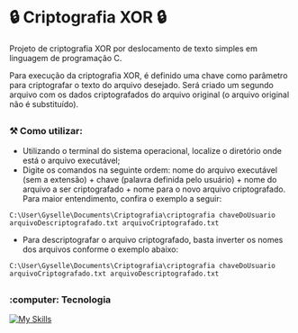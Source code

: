 # :lock: Criptografia XOR :lock:
<p>Projeto de criptografia XOR por deslocamento de texto simples em linguagem de programação C.</p>
<p></p>Para execução da criptografia XOR, é definido uma chave como parâmetro para criptografar o texto do arquivo desejado. Será criado um segundo arquivo com os dados criptografados do arquivo original (o arquivo original não é substituído).</p>

##

<h3>⚒️ Como utilizar:</h3>

* Utilizando o terminal do sistema operacional, localize o diretório onde está o arquivo executável;
* Digite os comandos na seguinte ordem: nome do arquivo executável (sem a extensão) + chave (palavra definida pelo usuário) + nome do arquivo a ser criptografado + nome para o novo arquivo criptografado. Para maior entendimento, confira o exemplo a seguir:
```
C:\User\Gyselle\Documents\Criptografia\criptografia chaveDoUsuario arquivoDescriptografado.txt arquivoCriptografado.txt
```
* Para descriptografar o arquivo criptografado, basta inverter os nomes dos arquivos conforme o exemplo abaixo:
```
C:\User\Gyselle\Documents\Criptografia\criptografia chaveDoUsuario arquivoCriptografado.txt arquivoDescriptografado.txt
```

##

<h3>:computer: Tecnologia</h3>

[![My Skills](https://skillicons.dev/icons?i=c)](https://skillicons.dev)
